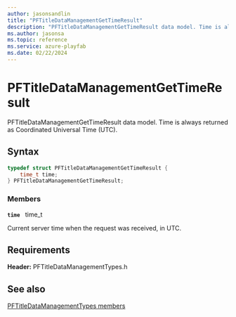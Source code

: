 ```yaml
---
author: jasonsandlin
title: "PFTitleDataManagementGetTimeResult"
description: "PFTitleDataManagementGetTimeResult data model. Time is always returned as Coordinated Universal Time (UTC)."
ms.author: jasonsa
ms.topic: reference
ms.service: azure-playfab
ms.date: 02/22/2024
---
```


# PFTitleDataManagementGetTimeResult  

PFTitleDataManagementGetTimeResult data model. Time is always returned as Coordinated Universal Time (UTC).  

## Syntax  
  
```cpp
typedef struct PFTitleDataManagementGetTimeResult {  
    time_t time;  
} PFTitleDataManagementGetTimeResult;  
```
  
### Members  
  
**`time`** &nbsp; time_t  
  
Current server time when the request was received, in UTC.
  
  
## Requirements  
  
**Header:** PFTitleDataManagementTypes.h
  
## See also  
[PFTitleDataManagementTypes members](../pftitledatamanagementtypes_members.md)  

  
  
